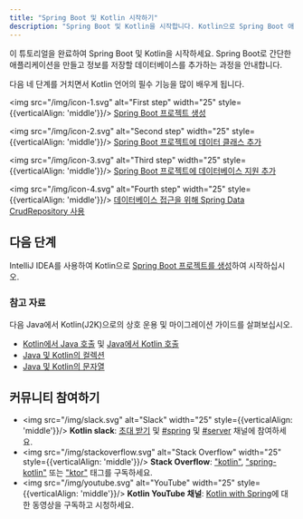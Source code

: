 ```yaml
---
title: "Spring Boot 및 Kotlin 시작하기"
description: "Spring Boot 및 Kotlin을 시작합니다. Kotlin으로 Spring Boot 애플리케이션을 만드십시오."
---
```

이 튜토리얼을 완료하여 Spring Boot 및 Kotlin을 시작하세요. Spring Boot로 간단한 애플리케이션을 만들고 정보를 저장할 데이터베이스를 추가하는 과정을 안내합니다.

다음 네 단계를 거치면서 Kotlin 언어의 필수 기능을 많이 배우게 됩니다.

<img src="/img/icon-1.svg" alt="First step" width="25" style={{verticalAlign: 'middle'}}/>  [Spring Boot 프로젝트 생성](jvm-create-project-with-spring-boot)

<img src="/img/icon-2.svg" alt="Second step" width="25" style={{verticalAlign: 'middle'}}/> [Spring Boot 프로젝트에 데이터 클래스 추가](jvm-spring-boot-add-data-class)

<img src="/img/icon-3.svg" alt="Third step" width="25" style={{verticalAlign: 'middle'}}/>  [Spring Boot 프로젝트에 데이터베이스 지원 추가](jvm-spring-boot-add-db-support)

<img src="/img/icon-4.svg" alt="Fourth step" width="25" style={{verticalAlign: 'middle'}}/> [데이터베이스 접근을 위해 Spring Data CrudRepository 사용](jvm-spring-boot-using-crudrepository)

## 다음 단계

IntelliJ IDEA를 사용하여 Kotlin으로 [Spring Boot 프로젝트를 생성](jvm-create-project-with-spring-boot)하여 시작하십시오.

### 참고 자료

다음 Java에서 Kotlin(J2K)으로의 상호 운용 및 마이그레이션 가이드를 살펴보십시오.

* [Kotlin에서 Java 호출](java-interop) 및 [Java에서 Kotlin 호출](java-to-kotlin-interop)
* [Java 및 Kotlin의 컬렉션](java-to-kotlin-collections-guide)
* [Java 및 Kotlin의 문자열](java-to-kotlin-idioms-strings)

## 커뮤니티 참여하기

* <img src="/img/slack.svg" alt="Slack" width="25" style={{verticalAlign: 'middle'}}/> **Kotlin slack**: [초대 받기](https://surveys.jetbrains.com/s3/kotlin-slack-sign-up) 및 [#spring](https://kotlinlang.slack.com/archives/C0B8ZTWE4) 및 [#server](https://kotlinlang.slack.com/archives/C0B8RC352) 채널에 참여하세요.
* <img src="/img/stackoverflow.svg" alt="Stack Overflow" width="25" style={{verticalAlign: 'middle'}}/> **Stack Overflow**: ["kotlin"](https://stackoverflow.com/questions/tagged/kotlin), ["spring-kotlin"](https://stackoverflow.com/questions/tagged/spring-kotlin) 또는 ["ktor"](https://stackoverflow.com/questions/tagged/ktor) 태그를 구독하세요.
* <img src="/img/youtube.svg" alt="YouTube" width="25" style={{verticalAlign: 'middle'}}/> **Kotlin YouTube 채널**: [Kotlin with Spring](https://www.youtube.com/playlist?list=PLlFc5cFwUnmxOJL0GSSZ1Vot4KL2Vwe7x)에 대한 동영상을 구독하고 시청하세요.
